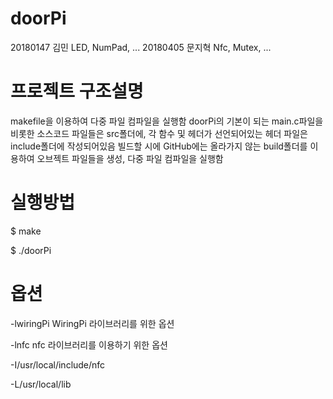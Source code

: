 # doorPi

20180147 김민           LED, NumPad, ...
20180405 문지혁         Nfc, Mutex, ...

# 프로젝트 구조설명

makefile을 이용하여 다중 파일 컴파일을 실행함
doorPi의 기본이 되는 main.c파일을 비롯한 소스코드 파일들은 src폴더에, 각 함수 및 헤더가 선언되어있는 헤더 파일은 include폴더에 작성되어있음
빌드할 시에 GitHub에는 올라가지 않는 build폴더를 이용하여 오브젝트 파일들을 생성, 다중 파일 컴파일을 실행함

# 실행방법

$ make

$ ./doorPi

# 옵션

-lwiringPi
WiringPi 라이브러리를 위한 옵션

-lnfc
nfc 라이브러리를 이용하기 위한 옵션

-I/usr/local/include/nfc

-L/usr/local/lib